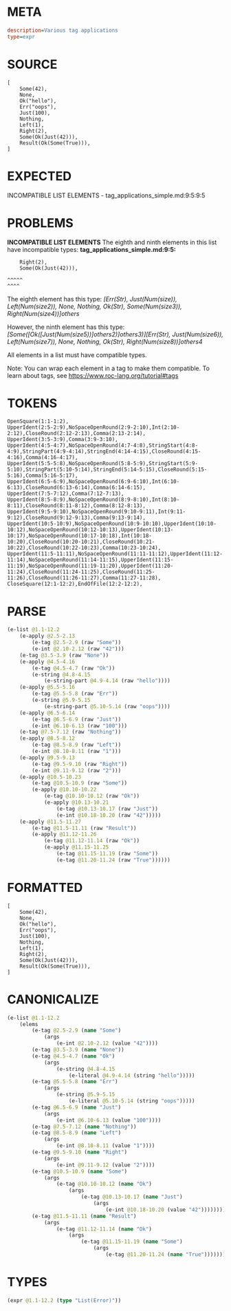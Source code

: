 # META
~~~ini
description=Various tag applications
type=expr
~~~
# SOURCE
~~~roc
[
    Some(42),
    None,
    Ok("hello"),
    Err("oops"),
    Just(100),
    Nothing,
    Left(1),
    Right(2),
    Some(Ok(Just(42))),
    Result(Ok(Some(True))),
]
~~~
# EXPECTED
INCOMPATIBLE LIST ELEMENTS - tag_applications_simple.md:9:5:9:5
# PROBLEMS
**INCOMPATIBLE LIST ELEMENTS**
The eighth and ninth elements in this list have incompatible types:
**tag_applications_simple.md:9:5:**
```roc
    Right(2),
    Some(Ok(Just(42))),
```
    ^^^^^
    ^^^^

The eighth element has this type:
    _[Err(Str), Just(Num(size)), Left(Num(size2)), None, Nothing, Ok(Str), Some(Num(size3)), Right(Num(size4))]others_

However, the ninth element has this type:
    _[Some([Ok([Just(Num(size5))]others2)]others3)][Err(Str), Just(Num(size6)), Left(Num(size7)), None, Nothing, Ok(Str), Right(Num(size8))]others4_

All elements in a list must have compatible types.

Note: You can wrap each element in a tag to make them compatible.
To learn about tags, see <https://www.roc-lang.org/tutorial#tags>

# TOKENS
~~~zig
OpenSquare(1:1-1:2),
UpperIdent(2:5-2:9),NoSpaceOpenRound(2:9-2:10),Int(2:10-2:12),CloseRound(2:12-2:13),Comma(2:13-2:14),
UpperIdent(3:5-3:9),Comma(3:9-3:10),
UpperIdent(4:5-4:7),NoSpaceOpenRound(4:7-4:8),StringStart(4:8-4:9),StringPart(4:9-4:14),StringEnd(4:14-4:15),CloseRound(4:15-4:16),Comma(4:16-4:17),
UpperIdent(5:5-5:8),NoSpaceOpenRound(5:8-5:9),StringStart(5:9-5:10),StringPart(5:10-5:14),StringEnd(5:14-5:15),CloseRound(5:15-5:16),Comma(5:16-5:17),
UpperIdent(6:5-6:9),NoSpaceOpenRound(6:9-6:10),Int(6:10-6:13),CloseRound(6:13-6:14),Comma(6:14-6:15),
UpperIdent(7:5-7:12),Comma(7:12-7:13),
UpperIdent(8:5-8:9),NoSpaceOpenRound(8:9-8:10),Int(8:10-8:11),CloseRound(8:11-8:12),Comma(8:12-8:13),
UpperIdent(9:5-9:10),NoSpaceOpenRound(9:10-9:11),Int(9:11-9:12),CloseRound(9:12-9:13),Comma(9:13-9:14),
UpperIdent(10:5-10:9),NoSpaceOpenRound(10:9-10:10),UpperIdent(10:10-10:12),NoSpaceOpenRound(10:12-10:13),UpperIdent(10:13-10:17),NoSpaceOpenRound(10:17-10:18),Int(10:18-10:20),CloseRound(10:20-10:21),CloseRound(10:21-10:22),CloseRound(10:22-10:23),Comma(10:23-10:24),
UpperIdent(11:5-11:11),NoSpaceOpenRound(11:11-11:12),UpperIdent(11:12-11:14),NoSpaceOpenRound(11:14-11:15),UpperIdent(11:15-11:19),NoSpaceOpenRound(11:19-11:20),UpperIdent(11:20-11:24),CloseRound(11:24-11:25),CloseRound(11:25-11:26),CloseRound(11:26-11:27),Comma(11:27-11:28),
CloseSquare(12:1-12:2),EndOfFile(12:2-12:2),
~~~
# PARSE
~~~clojure
(e-list @1.1-12.2
	(e-apply @2.5-2.13
		(e-tag @2.5-2.9 (raw "Some"))
		(e-int @2.10-2.12 (raw "42")))
	(e-tag @3.5-3.9 (raw "None"))
	(e-apply @4.5-4.16
		(e-tag @4.5-4.7 (raw "Ok"))
		(e-string @4.8-4.15
			(e-string-part @4.9-4.14 (raw "hello"))))
	(e-apply @5.5-5.16
		(e-tag @5.5-5.8 (raw "Err"))
		(e-string @5.9-5.15
			(e-string-part @5.10-5.14 (raw "oops"))))
	(e-apply @6.5-6.14
		(e-tag @6.5-6.9 (raw "Just"))
		(e-int @6.10-6.13 (raw "100")))
	(e-tag @7.5-7.12 (raw "Nothing"))
	(e-apply @8.5-8.12
		(e-tag @8.5-8.9 (raw "Left"))
		(e-int @8.10-8.11 (raw "1")))
	(e-apply @9.5-9.13
		(e-tag @9.5-9.10 (raw "Right"))
		(e-int @9.11-9.12 (raw "2")))
	(e-apply @10.5-10.23
		(e-tag @10.5-10.9 (raw "Some"))
		(e-apply @10.10-10.22
			(e-tag @10.10-10.12 (raw "Ok"))
			(e-apply @10.13-10.21
				(e-tag @10.13-10.17 (raw "Just"))
				(e-int @10.18-10.20 (raw "42")))))
	(e-apply @11.5-11.27
		(e-tag @11.5-11.11 (raw "Result"))
		(e-apply @11.12-11.26
			(e-tag @11.12-11.14 (raw "Ok"))
			(e-apply @11.15-11.25
				(e-tag @11.15-11.19 (raw "Some"))
				(e-tag @11.20-11.24 (raw "True"))))))
~~~
# FORMATTED
~~~roc
[
	Some(42),
	None,
	Ok("hello"),
	Err("oops"),
	Just(100),
	Nothing,
	Left(1),
	Right(2),
	Some(Ok(Just(42))),
	Result(Ok(Some(True))),
]
~~~
# CANONICALIZE
~~~clojure
(e-list @1.1-12.2
	(elems
		(e-tag @2.5-2.9 (name "Some")
			(args
				(e-int @2.10-2.12 (value "42"))))
		(e-tag @3.5-3.9 (name "None"))
		(e-tag @4.5-4.7 (name "Ok")
			(args
				(e-string @4.8-4.15
					(e-literal @4.9-4.14 (string "hello")))))
		(e-tag @5.5-5.8 (name "Err")
			(args
				(e-string @5.9-5.15
					(e-literal @5.10-5.14 (string "oops")))))
		(e-tag @6.5-6.9 (name "Just")
			(args
				(e-int @6.10-6.13 (value "100"))))
		(e-tag @7.5-7.12 (name "Nothing"))
		(e-tag @8.5-8.9 (name "Left")
			(args
				(e-int @8.10-8.11 (value "1"))))
		(e-tag @9.5-9.10 (name "Right")
			(args
				(e-int @9.11-9.12 (value "2"))))
		(e-tag @10.5-10.9 (name "Some")
			(args
				(e-tag @10.10-10.12 (name "Ok")
					(args
						(e-tag @10.13-10.17 (name "Just")
							(args
								(e-int @10.18-10.20 (value "42"))))))))
		(e-tag @11.5-11.11 (name "Result")
			(args
				(e-tag @11.12-11.14 (name "Ok")
					(args
						(e-tag @11.15-11.19 (name "Some")
							(args
								(e-tag @11.20-11.24 (name "True"))))))))))
~~~
# TYPES
~~~clojure
(expr @1.1-12.2 (type "List(Error)"))
~~~
